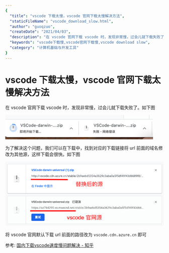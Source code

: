 ```yaml
---
{
  "title": "vscode 下载太慢，vscode 官网下载太慢解决方法",
  "staticFileName": "vscode_download_slow.html",
  "author": "guoqzuo",
  "createDate": "2021/04/03",
  "description": "在 vscode 官网下载 vscode 时，发现非常慢，过会儿就下载失败了。如下图，为了解决这个问题，我们可以在下载中，找到对应的下载链接将 url 前面的域名修改为其他源，这样下载会很快。如下图，将 vscode 官网默认下载 url 前面的路径改为 `vscode.cdn.azure.cn` 即可。参考: [国内下载vscode速度慢问题解决 - 知乎](https://zhuanlan.zhihu.com/p/112215618)",
  "keywords": "vscode下载慢,vscode官网下载慢,vscode download slow",
  "category": "计算机基础与开发工具"
}
---
```

# vscode 下载太慢，vscode 官网下载太慢解决方法

在 vscode 官网下载 vscode 时，发现非常慢，过会儿就下载失败了。如下图

![vscode_download_fail.png](../../../images/blog/devtools/vscode_download_fail.png)

为了解决这个问题，我们可以在下载中，找到对应的下载链接将 url 前面的域名修改为其他源，这样下载会很快。如下图

![vscode_download_fix.png](../../../images/blog/devtools/vscode_download_fix.png)

将 vscode 官网默认下载 url 前面的路径改为 `vscode.cdn.azure.cn` 即可

参考: [国内下载vscode速度慢问题解决 - 知乎](https://zhuanlan.zhihu.com/p/112215618)